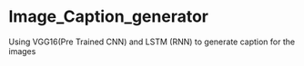 # Image_Caption_generator
Using VGG16(Pre Trained CNN) and LSTM (RNN) to generate caption for the images
